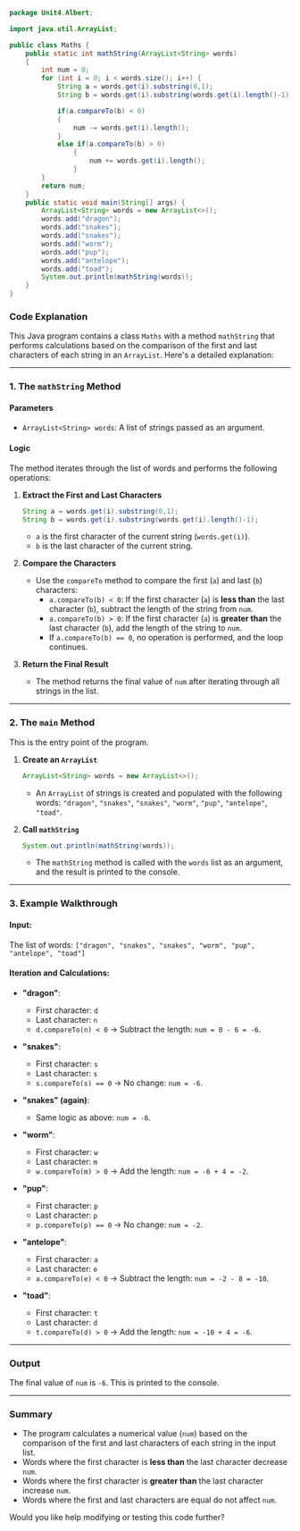 ```java
package Unit4.Albert;

import java.util.ArrayList;

public class Maths {
    public static int mathString(ArrayList<String> words)
    {
        int num = 0;
        for (int i = 0; i < words.size(); i++) {
            String a = words.get(i).substring(0,1);
            String b = words.get(i).substring(words.get(i).length()-1);

            if(a.compareTo(b) < 0)
            {
                num -= words.get(i).length();
            }
            else if(a.compareTo(b) > 0)
                {
                    num += words.get(i).length();
                }
        }
        return num;
    }
    public static void main(String[] args) {
        ArrayList<String> words = new ArrayList<>();
        words.add("dragon");
        words.add("snakes");
        words.add("snakes");
        words.add("worm");
        words.add("pup");
        words.add("antelope");
        words.add("toad");
        System.out.println(mathString(words));
    }
}
```

### **Code Explanation**

This Java program contains a class `Maths` with a method `mathString` that performs calculations based on the comparison of the first and last characters of each string in an `ArrayList`. Here's a detailed explanation:

---

### **1. The `mathString` Method**

#### **Parameters**
- `ArrayList<String> words`: A list of strings passed as an argument.

#### **Logic**
The method iterates through the list of words and performs the following operations:

1. **Extract the First and Last Characters**
   ```java
   String a = words.get(i).substring(0,1);
   String b = words.get(i).substring(words.get(i).length()-1);
   ```
    - `a` is the first character of the current string (`words.get(i)`).
    - `b` is the last character of the current string.

2. **Compare the Characters**
    - Use the `compareTo` method to compare the first (`a`) and last (`b`) characters:
        - `a.compareTo(b) < 0`: If the first character (`a`) is **less than** the last character (`b`), subtract the length of the string from `num`.
        - `a.compareTo(b) > 0`: If the first character (`a`) is **greater than** the last character (`b`), add the length of the string to `num`.
        - If `a.compareTo(b) == 0`, no operation is performed, and the loop continues.

3. **Return the Final Result**
    - The method returns the final value of `num` after iterating through all strings in the list.

---

### **2. The `main` Method**
This is the entry point of the program.

1. **Create an `ArrayList`**
   ```java
   ArrayList<String> words = new ArrayList<>();
   ```
    - An `ArrayList` of strings is created and populated with the following words: `"dragon"`, `"snakes"`, `"snakes"`, `"worm"`, `"pup"`, `"antelope"`, `"toad"`.

2. **Call `mathString`**
   ```java
   System.out.println(mathString(words));
   ```
    - The `mathString` method is called with the `words` list as an argument, and the result is printed to the console.

---

### **3. Example Walkthrough**
#### Input:
The list of words: `["dragon", "snakes", "snakes", "worm", "pup", "antelope", "toad"]`

#### Iteration and Calculations:
- **"dragon"**:
    - First character: `d`
    - Last character: `n`
    - `d.compareTo(n) < 0` → Subtract the length: `num = 0 - 6 = -6`.

- **"snakes"**:
    - First character: `s`
    - Last character: `s`
    - `s.compareTo(s) == 0` → No change: `num = -6`.

- **"snakes" (again)**:
    - Same logic as above: `num = -6`.

- **"worm"**:
    - First character: `w`
    - Last character: `m`
    - `w.compareTo(m) > 0` → Add the length: `num = -6 + 4 = -2`.

- **"pup"**:
    - First character: `p`
    - Last character: `p`
    - `p.compareTo(p) == 0` → No change: `num = -2`.

- **"antelope"**:
    - First character: `a`
    - Last character: `e`
    - `a.compareTo(e) < 0` → Subtract the length: `num = -2 - 8 = -10`.

- **"toad"**:
    - First character: `t`
    - Last character: `d`
    - `t.compareTo(d) > 0` → Add the length: `num = -10 + 4 = -6`.

---

### **Output**
The final value of `num` is `-6`. This is printed to the console.

---

### **Summary**
- The program calculates a numerical value (`num`) based on the comparison of the first and last characters of each string in the input list.
- Words where the first character is **less than** the last character decrease `num`.
- Words where the first character is **greater than** the last character increase `num`.
- Words where the first and last characters are equal do not affect `num`.

Would you like help modifying or testing this code further?
